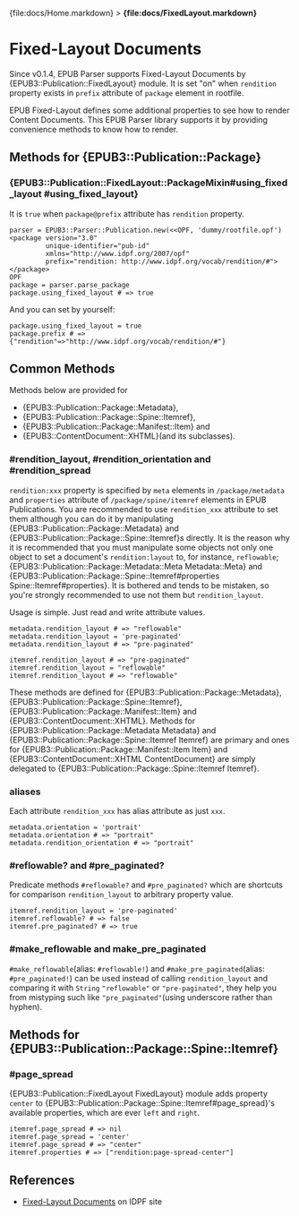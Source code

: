 {file:docs/Home.markdown} > **{file:docs/FixedLayout.markdown}**

Fixed-Layout Documents
======================

Since v0.1.4, EPUB Parser supports Fixed-Layout Documents by {EPUB3::Publication::FixedLayout} module.
It is set "on" when `rendition` property exists in `prefix` attribute of `package` element in rootfile.

EPUB Fixed-Layout defines some additional properties to see how to render Content Documents. This EPUB Parser library supports it by providing convenience methods to know how to render.

Methods for {EPUB3::Publication::Package}
----------------------------------------

### {EPUB3::Publication::FixedLayout::PackageMixin#using_fixed_layout #using_fixed_layout}

It is `true` when `package@prefix` attribute has `rendition` property.

    parser = EPUB3::Parser::Publication.new(<<OPF, 'dummy/rootfile.opf')
    <package version="3.0"
             unique-identifier="pub-id"
             xmlns="http://www.idpf.org/2007/opf"
             prefix="rendition: http://www.idpf.org/vocab/rendition/#">
    </package>
    OPF
    package = parser.parse_package
    package.using_fixed_layout # => true

And you can set by yourself:

    package.using_fixed_layout = true
    package.prefix # => {"rendition"=>"http://www.idpf.org/vocab/rendition/#"}

Common Methods
--------------

Methods below are provided for

* {EPUB3::Publication::Package::Metadata},
* {EPUB3::Publication::Package::Spine::Itemref},
* {EPUB3::Publication::Package::Manifest::Item} and
* {EPUB3::ContentDocument::XHTML}(and its subclasses).

### #rendition_layout, #rendition_orientation and #rendition_spread

`rendition:xxx` property is specified by `meta` elements in `/package/metadata` and `properties` attribute of `/package/spine/itemref` elements in EPUB Publications. You are recommended to use `rendition_xxx` attribute to set them although you can do it by manipulating {EPUB3::Publication::Package::Metadata} and {EPUB3::Publication::Package::Spine::Itemref}s directly. It is the reason why it is recommended that you must manipulate some objects not only one object to set a document's `rendition:layout` to, for instance, `reflowable`; {EPUB3::Publication::Package::Metadata::Meta Metadata::Meta} and {EPUB3::Publication::Package::Spine::Itemref#properties Spine::Itemref#properties}. It is bothered and tends to be mistaken, so you're strongly recommended to use not them but `rendition_layout`.

Usage is simple. Just read and write attribute values.

    metadata.rendition_layout # => "reflowable"
    metadata.rendition_layout = 'pre-paginated'
    metadata.rendition_layout # => "pre-paginated"
    
    itemref.rendition_layout # => "pre-paginated"
    itemref.rendition_layout = "reflowable"
    itemref.rendition_layout # => "reflowable"

These methods are defined for {EPUB3::Publication::Package::Metadata}, {EPUB3::Publication::Package::Spine::Itemref}, {EPUB3::Publication::Package::Manifest::Item} and {EPUB3::ContentDocument::XHTML}. Methods for {EPUB3::Publication::Package::Metadata Metadata} and {EPUB3::Publication::Package::Spine::Itemref Itemref} are primary and ones for {EPUB3::Publication::Package::Manifest::Item Item} and {EPUB3::ContentDocument::XHTML ContentDocument} are simply delegated to {EPUB3::Publication::Package::Spine::Itemref Itemref}.

### aliases

Each attribute `rendition_xxx` has alias attribute as just `xxx`.

    metadata.orientation = 'portrait'
    metadata.orientation # => "portrait"
    metadata.rendition_orientation # => "portrait"

### #reflowable? and #pre_paginated?

Predicate methods `#reflowable?` and `#pre_paginated?` which are shortcuts for comparison `rendition_layout` to arbitrary property value.

    itemref.rendition_layout = 'pre-paginated'
    itemref.reflowable? # => false
    itemref.pre_paginated? # => true

### #make_reflowable and make_pre_paginated

`#make_reflowable`(alias: `#reflowable!`) and `#make_pre_paginated`(alias: `#pre_paginated!`) can be used instead of calling `rendition_layout` and comparing it with `String` `"reflowable"` or `"pre-paginated"`, they help you from mistyping such like `"pre_paginated"`(using underscore rather than hyphen).

Methods for {EPUB3::Publication::Package::Spine::Itemref}
--------------------------------------------------------

### #page_spread

{EPUB3::Publication::FixedLayout FixedLayout} module adds property `center` to {EPUB3::Publication::Package::Spine::Itemref#page_spread}'s available properties, which are ever `left` and `right`.

    itemref.page_spread # => nil
    itemref.page_spread = 'center'
    itemref.page_spread # => "center"
    itemref.properties # => ["rendition:page-spread-center"]

References
----------

* [Fixed-Layout Documents][fixed-layout] on IDPF site

[fixed-layout]: http://www.idpf.org/epub/fxl/
